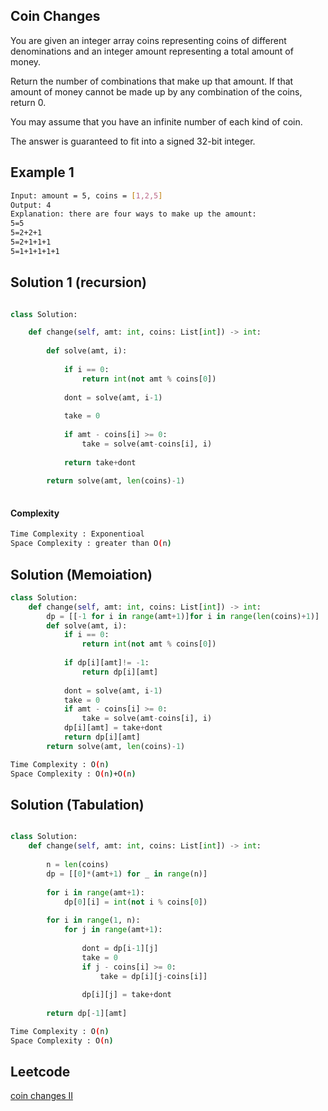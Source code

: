 ## Coin Changes

You are given an integer array coins representing coins of different denominations and an integer amount representing a total amount of money.

Return the number of combinations that make up that amount. If that amount of money cannot be made up by any combination of the coins, return 0.

You may assume that you have an infinite number of each kind of coin.

The answer is guaranteed to fit into a signed 32-bit integer.



 
## Example 1


```bash
Input: amount = 5, coins = [1,2,5]
Output: 4
Explanation: there are four ways to make up the amount:
5=5
5=2+2+1
5=2+1+1+1
5=1+1+1+1+1
```
## Solution 1 (recursion) 
```Python

class Solution:

    def change(self, amt: int, coins: List[int]) -> int:
    
        def solve(amt, i):
	
            if i == 0:
                return int(not amt % coins[0])
		
            dont = solve(amt, i-1)
	    
            take = 0
	    
            if amt - coins[i] >= 0:
                take = solve(amt-coins[i], i)
		
            return take+dont
	    
        return solve(amt, len(coins)-1)
        
```
#### Complexity
```bash
Time Complexity : Exponentioal
Space Complexity : greater than O(n)
```
## Solution (Memoiation)
```python
class Solution:
    def change(self, amt: int, coins: List[int]) -> int:
        dp = [[-1 for i in range(amt+1)]for i in range(len(coins)+1)]
        def solve(amt, i):
            if i == 0:
                return int(not amt % coins[0])
            
            if dp[i][amt]!= -1:
                return dp[i][amt]
            
            dont = solve(amt, i-1)
            take = 0
            if amt - coins[i] >= 0:
                take = solve(amt-coins[i], i)
            dp[i][amt] = take+dont
            return dp[i][amt]
        return solve(amt, len(coins)-1)
```

```bash
Time Complexity : O(n)
Space Complexity : O(n)+O(n)
```

## Solution (Tabulation)
```python

class Solution:
    def change(self, amt: int, coins: List[int]) -> int:
        
        n = len(coins)
        dp = [[0]*(amt+1) for _ in range(n)]
        
        for i in range(amt+1):
            dp[0][i] = int(not i % coins[0])
            
        for i in range(1, n):
            for j in range(amt+1):
                
                dont = dp[i-1][j]
                take = 0
                if j - coins[i] >= 0:
                    take = dp[i][j-coins[i]]
                    
                dp[i][j] = take+dont
                
        return dp[-1][amt]

```
	    
    

```bash
Time Complexity : O(n)
Space Complexity : O(n)
```
## Leetcode
[coin changes II](https://leetcode.com/problems/coin-change-2/submissions/)

